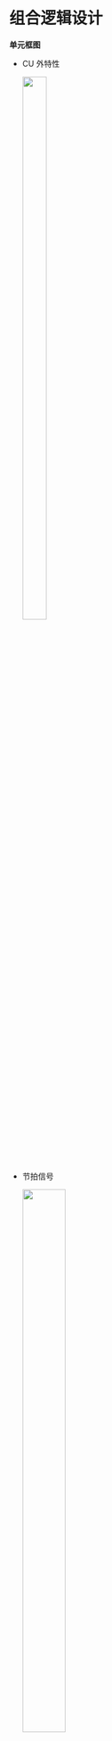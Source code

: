 # 组合逻辑设计

**单元框图**

* CU 外特性

  <img src="https://img-blog.csdnimg.cn/20201219152447662.png?x-oss-process=image/watermark,type_ZmFuZ3poZW5naGVpdGk,shadow_10,text_aHR0cHM6Ly9ibG9nLmNzZG4ubmV0L3dlaXhpbl80MzkzNDYwNw==,size_16,color_FFFFFF,t_70" width="30%" height="50%"  >

* 节拍信号

  <img src="https://img-blog.csdnimg.cn/20201219152513692.png?x-oss-process=image/watermark,type_ZmFuZ3poZW5naGVpdGk,shadow_10,text_aHR0cHM6Ly9ibG9nLmNzZG4ubmV0L3dlaXhpbl80MzkzNDYwNw==,size_16,color_FFFFFF,t_70" width="40%" height="50%"  />



**微操作的节拍安排**

假定：采用 同步控制方式，一个 机器周期 内有 3 个节拍（时钟周期），CPU 内部结构采用非总线方式

<img src="https://img-blog.csdnimg.cn/20201219152533741.png?x-oss-process=image/watermark,type_ZmFuZ3poZW5naGVpdGk,shadow_10,text_aHR0cHM6Ly9ibG9nLmNzZG4ubmV0L3dlaXhpbl80MzkzNDYwNw==,size_16,color_FFFFFF,t_7" width="40%" height="50%"  />

* 安排微操作时序的原则

  * 原则一： 微操作的先后顺序不得随意更改
  * 原则二：被控对象不同的微操作尽量安排在 一个节拍内完成
  * 原则三：占用  时间较短  的微操作尽量  安排在  一个节拍  内完成并允许有先后顺序

* 取指周期微操作的节拍安排

  <img src="https://img-blog.csdnimg.cn/20201219152554150.png?x-oss-process=image/watermark,type_ZmFuZ3poZW5naGVpdGk,shadow_10,text_aHR0cHM6Ly9ibG9nLmNzZG4ubmV0L3dlaXhpbl80MzkzNDYwNw==,size_16,color_FFFFFF,t_70" width="30%" height="50%"  />

* 间址周期  微操作的  节拍安排

  <img src="https://img-blog.csdnimg.cn/20201219152612859.png" width="25%" height="50%" />

* 执行周期 微操作的 节拍安排

  <img src="https://img-blog.csdnimg.cn/20201219152637708.png?x-oss-process=image/watermark,type_ZmFuZ3poZW5naGVpdGk,shadow_10,text_aHR0cHM6Ly9ibG9nLmNzZG4ubmV0L3dlaXhpbl80MzkzNDYwNw==,size_16,color_FFFFFF,t_7" width="30%" height="50%"  />

* 中断周期 微操作的 节拍安排

  <img src="https://img-blog.csdnimg.cn/20201219152701328.png?x-oss-process=image/watermark,type_ZmFuZ3poZW5naGVpdGk,shadow_10,text_aHR0cHM6Ly9ibG9nLmNzZG4ubmV0L3dlaXhpbl80MzkzNDYwNw==,size_16,color_FFFFFF,t_70" width="40%" height="50%" />



**组合逻辑设计步骤**

* 1、列出操作时间表

  <img src="https://img-blog.csdnimg.cn/20201219152722696.png?x-oss-process=image/watermark,type_ZmFuZ3poZW5naGVpdGk,shadow_10,text_aHR0cHM6Ly9ibG9nLmNzZG4ubmV0L3dlaXhpbl80MzkzNDYwNw==,size_16,color_FFFFFF,t_70" width="50%" height="50%"  />

  <img src="https://img-blog.csdnimg.cn/20201219152741520.png?x-oss-process=image/watermark,type_ZmFuZ3poZW5naGVpdGk,shadow_10,text_aHR0cHM6Ly9ibG9nLmNzZG4ubmV0L3dlaXhpbl80MzkzNDYwNw==,size_16,color_FFFFFF,t_70" width="50%" height="50%"  />

  <img src="https://img-blog.csdnimg.cn/20201219152803787.png?x-oss-process=image/watermark,type_ZmFuZ3poZW5naGVpdGk,shadow_10,text_aHR0cHM6Ly9ibG9nLmNzZG4ubmV0L3dlaXhpbl80MzkzNDYwNw==,size_16,color_FFFFFF,t_70" width="50%" height="50%"  />

* 2、对每条指令进行选择

  <img src="https://img-blog.csdnimg.cn/20201219152829429.png?x-oss-process=image/watermark,type_ZmFuZ3poZW5naGVpdGk,shadow_10,text_aHR0cHM6Ly9ibG9nLmNzZG4ubmV0L3dlaXhpbl80MzkzNDYwNw==,size_16,color_FFFFFF,t_70" width="50%" height="50%"  />


  <img src="https://img-blog.csdnimg.cn/20201219152851847.png?x-oss-process=image/watermark,type_ZmFuZ3poZW5naGVpdGk,shadow_10,text_aHR0cHM6Ly9ibG9nLmNzZG4ubmV0L3dlaXhpbl80MzkzNDYwNw==,size_16,color_FFFFFF,t_70" width="50%" height="50%"  />

  <img src="https://img-blog.csdnimg.cn/20201219152915450.png?x-oss-process=image/watermark,type_ZmFuZ3poZW5naGVpdGk,shadow_10,text_aHR0cHM6Ly9ibG9nLmNzZG4ubmV0L3dlaXhpbl80MzkzNDYwNw==,size_16,color_FFFFFF,t_70" width="50%" height="50%"  />

* 3、写出微操作命令的最简表达式（如 M (MAR)  -> MDR）

  <img src="https://img-blog.csdnimg.cn/20201219152937467.png?x-oss-process=image/watermark,type_ZmFuZ3poZW5naGVpdGk,shadow_10,text_aHR0cHM6Ly9ibG9nLmNzZG4ubmV0L3dlaXhpbl80MzkzNDYwNw==,size_16,color_FFFFFF,t_70" width="50%" height="50%"  />

* 4、画出逻辑图

  <img src="https://img-blog.csdnimg.cn/20201219152956602.png?x-oss-process=image/watermark,type_ZmFuZ3poZW5naGVpdGk,shadow_10,text_aHR0cHM6Ly9ibG9nLmNzZG4ubmV0L3dlaXhpbl80MzkzNDYwNw==,size_16,color_FFFFFF,t_70" width="50%" height="50%"  />



**特点**

* 思路清晰，简单明了

* 庞杂，调试困难，修改困难

* 速度快（RISC）

